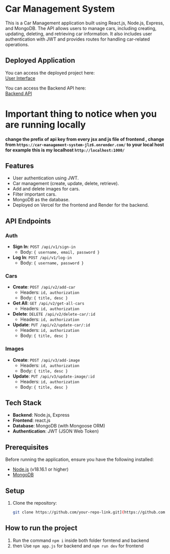 # Car Management System

This is a Car Management application built using React.js, Node.js, Express, and MongoDB. The API allows users to manage cars, including creating, updating, deleting, and retrieving car information. It also includes user authentication with JWT and provides routes for handling car-related operations.

## Deployed Application
You can access the deployed project here:  
[User Interface](https://car-management-system-lyart.vercel.app/)

You can access the Backend API here:  
[Backend API](https://car-management-system-jlz6.onrender.com/)

# Important thing to notice when you are running locally
#### change the prefix of api key from every jsx and js file of frontend , change from `https://car-management-system-jlz6.onrender.com/` to your local host for example this is my localhost `http://localhost:1000/`

## Features

- User authentication using JWT.
- Car management (create, update, delete, retrieve).
- Add and delete images for cars.
- Filter important cars.
- MongoDB as the database.
- Deployed on Vercel for the frontend and Render for the backend.

## API Endpoints

### Auth
- **Sign In**: `POST /api/v1/sign-in`
  - Body: `{ username, email, password }`
- **Log In**: `POST /api/v1/log-in`
  - Body: `{ username, password }`

### Cars
- **Create**: `POST /api/v2/add-car`
  - Headers: `id, authorization`
  - Body: `{ title, desc }`
- **Get All**: `GET /api/v2/get-all-cars`
  - Headers: `id, authorization`
- **Delete**: `DELETE /api/v2/delete-car/:id`
  - Headers: `id, authorization`
- **Update**: `PUT /api/v2/update-car/:id`
  - Headers: `id, authorization`
  - Body: `{ title, desc }`

### Images
- **Create**: `POST /api/v3/add-image`
  - Headers: `id, authorization`
  - Body: `{ title, desc }`
- **Update**: `PUT /api/v3/update-image/:id`
  - Headers: `id, authorization`
  - Body: `{ title, desc }`


## Tech Stack

- **Backend**: Node.js, Express
- **Frontend**: react.js 
- **Database**: MongoDB (with Mongoose ORM)
- **Authentication**: JWT (JSON Web Token)

## Prerequisites

Before running the application, ensure you have the following installed:

- [Node.js](https://nodejs.org/) (v18.16.1 or higher)
- [MongoDB](https://www.mongodb.com/)

## Setup

1. Clone the repository:

   ```bash
   git clone https://github.com/your-repo-link.git](https://github.com/Ak-vishwakarma-01/Car-Management-System


## How to run the project
  1. Run the command `npm i` inside both folder forntend and backend
  2. then  Use `npm app.js` for backend and `npm run dev` for frontend
